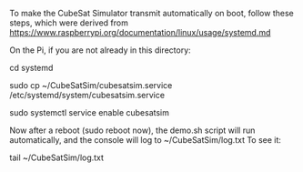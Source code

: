 To make the CubeSat Simulator transmit automatically on boot, follow these steps, which were derived from https://www.raspberrypi.org/documentation/linux/usage/systemd.md


On the Pi, if you are not already in this directory:

cd systemd

sudo cp ~/CubeSatSim/cubesatsim.service /etc/systemd/system/cubesatsim.service

sudo systemctl service enable cubesatsim

Now after a reboot (sudo reboot now), the demo.sh script will run automatically, and the console will log to ~/CubeSatSim/log.txt  To see it:

tail ~/CubeSatSim/log.txt
